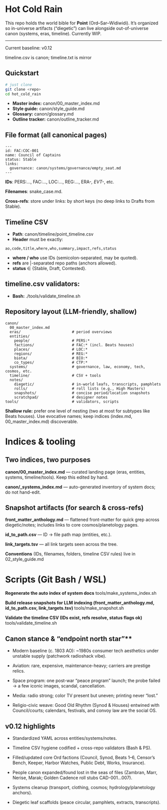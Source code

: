 # Hot Cold Rain

This repo holds the world bible for **Point** (Ord–Sar–Widiwidi). It’s organized so in-universe artifacts (“diegetic”) can live alongside out-of-universe canon (systems, eras, timeline). Currently WIP.

---
Current baseline: v0.12

timeline.csv is canon; timeline.txt is mirror

## Quickstart

```bash
# just clone
git clone <repo>
cd hot_cold_rain
```

- **Master index:** canon/00_master_index.md
- **Style guide:** canon/style_guide.md
- **Glossary:** canon/glossary.md
- **Outline tracker:** canon/outline_tracker.md

## File format (all canonical pages)
```
---
id: FAC:COC-001
name: Council of Captains
status: Stable
links:
  governance: canon/systems/governance/empty_seat.md
---
```
**IDs**: PERS:…, FAC:…, LOC:…, REG:…, ERA-*, EVT-*, etc.

**Filenames**: snake_case.md.

**Cross-refs**: store under links: by short keys (no deep links to Drafts from Stable).

## Timeline CSV
- **Path**: canon/timeline/point_timeline.csv
- **Header** must be exactly:
```
ao,code,title,where,who,summary,impact,refs,status
```
- **where / who** use IDs (semicolon-separated, may be quoted).
- **refs** are |-separated repo paths (anchors allowed).
- **status** ∈ {Stable, Draft, Contested}.

## timeline.csv validators:
- **Bash:** ./tools/validate_timeline.sh

## Repository layout (LLM-friendly, shallow)
```
canon/
  00_master_index.md
  eras/                       # period overviews
  entities/
    people/                   # PERS:*
    factions/                 # FAC:* (incl. Beats houses)
    places/                   # LOC:*
    regions/                  # REG:*
    biota/                    # BIO:*
    co_types/                 # CTP:*
  systems/                    # governance, law, economy, tech, cosmos, etc.
  timeline/                   # CSV + tools
  notes/
    diegetic/                 # in-world leafs, transcripts, pamphlets
    rolls/                    # roll lists (e.g., High Masters)
    snapshots/                # concise period/location snapshots
    scratchpad/               # designer notes
tools/                        # validators, scripts
```
**Shallow rule:** prefer one level of nesting (two at most for subtypes like Beats houses). Use evocative names; keep indices (index.md, 00_master_index.md) discoverable.

# Indices & tooling

## Two indices, two purposes

  **canon/00_master_index.md** — curated landing page (eras, entities, systems, timeline/tools). Keep this edited by hand. 

  **canon/_systems_index.md** — auto-generated inventory of system docs; do not hand-edit.

## Snapshot artifacts (for search & cross-refs)

  **front_matter_anthology.md** — flattened front-matter for quick grep across diegetic/notes; includes links to core cosmos/planetology pages. 

  **id_to_path.csv** — ID → file path map (entities, etc.).

  **link_targets.tsv** — all link targets seen across the tree.

  **Conventions** (IDs, filenames, folders, timeline CSV rules) live in 02_style_guide.md

# Scripts (Git Bash / WSL)
**Regenerate the auto index of system docs**
tools/make_systems_index.sh

**Build release snapshots for LLM indexing (front_matter_anthology.md, id_to_path.csv, link_targets.tsv)**
tools/make_snapshot.sh

**Validate the timeline CSV (IDs exist, refs resolve, status flags ok)**
tools/validate_timeline.sh


## Canon stance & “endpoint north star”**

  - Modern baseline (c. 1803 AO): ~1980s consumer tech aesthetics under unstable supply (patchwork radioshack vibe).
  
  - Aviation: rare, expensive, maintenance-heavy; carriers are prestige relics.
  
  - Space program: one post-war “peace program” launch; the probe failed → a few iconic images, scandal, cancellation.
  
  - Media: radio strong; color TV present but uneven; printing never “lost.”
  
  - Religio-civic weave: Good Old Rhythm (Synod & Houses) entwined with Council/courts; calendars, festivals, and convoy law are the social OS.

## v0.12 highlights

  - Standardized YAML across entities/systems/notes.

  - Timeline CSV hygiene codified + cross-repo validators (Bash & PS).

  - Filled/updated core Ord factions (Council, Synod, Beats 1–6, Censor’s Bench, Keeper, Harbor Watches, Public Debt, Works, Insurance).

  - People canon expanded/found lost in the seas of files (Zambran, Marr, Nerise, Marak; Golden Cadence roll stubs CAD-001…007).

  - Systems cleanup (transport, clothing, cosmos; hydrology/planetology anchors).

  - Diegetic leaf scaffolds (peace circular, pamphlets, extracts, transcripts).